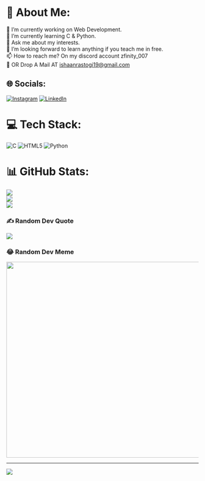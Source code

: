 # 💫 About Me:
🔭 I’m currently working on Web Development.<br>🌱 I’m currently learning C & Python.<br>💬 Ask me about my interests.<br>💞️ I’m looking forward to learn anything if you teach me in free.
<br> 📫 How to reach me? On my discord account zfinity_007 <br> 💌 OR Drop A Mail AT ishaanrastogi19@gmail.com <be>

## 🌐 Socials:
[![Instagram](https://img.shields.io/badge/Instagram-%23E4405F.svg?logo=Instagram&logoColor=white)](https://www.instagram.com/sci_boy007/) [![LinkedIn](https://img.shields.io/badge/LinkedIn-%230077B5.svg?logo=linkedin&logoColor=white)](https://www.linkedin.com/in/allfinity/) 

# 💻 Tech Stack:
![C](https://img.shields.io/badge/c-%2300599C.svg?style=for-the-badge&logo=c&logoColor=white) ![HTML5](https://img.shields.io/badge/html5-%23E34F26.svg?style=for-the-badge&logo=html5&logoColor=white) ![Python](https://img.shields.io/badge/python-3670A0?style=for-the-badge&logo=python&logoColor=ffdd54)

# 📊 GitHub Stats:
![](https://github-readme-stats.vercel.app/api?username=TridentifyIshaan&theme=radical&hide_border=false&include_all_commits=false&count_private=true)<br/>
![](https://github-readme-streak-stats.herokuapp.com/?user=TridentifyIshaan&theme=radical&hide_border=false)<br/>
![](https://github-readme-stats.vercel.app/api/top-langs/?username=TridentifyIshaan&theme=radical&hide_border=false&include_all_commits=false&count_private=true&layout=compact)

### ✍️ Random Dev Quote
![](https://quotes-github-readme.vercel.app/api?type=horizontal&theme=radical)

### 😂 Random Dev Meme
<img src="https://random-memer.herokuapp.com/" width="512px"/>

---
[![](https://visitcount.itsvg.in/api?id=TridentifyIshaan&icon=0&color=0)](https://visitcount.itsvg.in)


<!---
TridentifyIshaan/TridentifyIshaan is a ✨ special ✨ repository because its `README.md` (this file) appears on your GitHub profile.
You can click the Preview link to take a look at your changes.
--->
